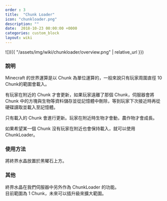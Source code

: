```yaml
---
order : 3
title:  "Chunk Loader"
icon: "chunkloader.png"
description: ""
date:  2018-10-23 00:00:00 +0000
categories: custom_block
layout: wiki
---
```


![]({{ "/assets/img/wiki/chunkloader/overview.png" | relative_url }})  

### 說明

Minecraft 的世界運算是以 Chunk 為單位運算的，一般來說只有玩家周圍直徑 10 Chunk的範圍會載入。  

有玩家在附近的 Chunk 才會更新，如果玩家遠離了那個 Chunk，伺服器會將 Chunk 中的方塊與生物等資料儲存並從記憶體中刪除，等到玩家下次接近時再從硬碟讀取並載入至記憶體。  

只有載入的 Chunk 會進行更新。玩家在附近時生物才會動，農作物才會成長。  

如果希望某一個 Chunk 沒有玩家在附近也會保持載入，就可以使用 ChunkLoader。  

### 使用方法

將終界水晶放置於黑曜石上方。

### 其他

終界水晶在我們伺服器中另外作為 ChunkLoader 的功能。  
目前範圍為 1 Chunk，未來可以插升級來擴大範圍。
